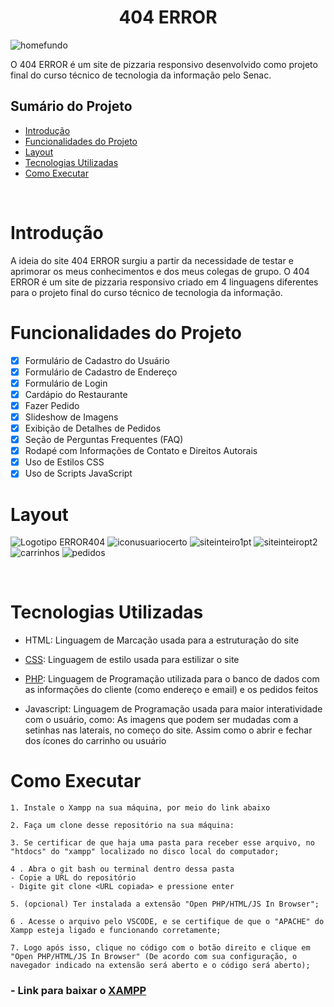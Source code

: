 
<h1 align="center"> 404 ERROR </h1>

![homefundo](./assets/READMEBANNER.png)

O 404 ERROR é um site de pizzaria responsivo desenvolvido como projeto final do curso técnico de tecnologia da informação pelo Senac.


## Sumário do Projeto

* [Introdução](#introdução)
* [Funcionalidades do Projeto](#funcionalidades-do-projeto)
* [Layout](#layout)
* [Tecnologias Utilizadas](#tecnologias-utilizadas)
* [Como Executar](#como-executar)

<br>

# Introdução
A ideia do site 404 ERROR surgiu a partir da necessidade de testar e aprimorar os meus conhecimentos e dos meus colegas de grupo. O 404 ERROR é um site de pizzaria responsivo criado em 4 linguagens diferentes para o projeto final do curso técnico de tecnologia da informação.

# Funcionalidades do Projeto

- [x] Formulário de Cadastro do Usuário
 - [x] Formulário de Cadastro de Endereço
 - [x] Formulário de Login
 - [x] Cardápio do Restaurante
 - [x] Fazer Pedido
 - [x] Slideshow de Imagens
 - [x] Exibição de Detalhes de Pedidos
 - [x] Seção de Perguntas Frequentes (FAQ)
- [x] Rodapé com Informações de Contato e Direitos Autorais
- [x] Uso de Estilos CSS
- [x] Uso de Scripts JavaScript

# Layout
![Logotipo ERROR404](./assets/Logotipo%20ERROR%20404.png)
![iconusuariocerto](./assets/iconusuariocerto.png)
![siteinteiro1pt](./assets/siteinteiro1pt.png)
![siteinteiropt2](./assets/siteinteiropt2.png)
![carrinhos](./assets/carrinhos.png)
![pedidos](./assets/pedidos.png)

<br>

# Tecnologias Utilizadas
- HTML: Linguagem de Marcação usada para a estruturação do site

- [CSS](https://www.css3.com): Linguagem de estilo usada para estilizar o site

- [PHP](https://www.php.net): Linguagem de Programação utilizada para o banco de dados com as informações do cliente (como endereço e email) e os pedidos feitos

- Javascript: Linguagem de Programação usada para maior interatividade com o usuário, como: As imagens que podem ser mudadas com a setinhas nas laterais, no começo do site. Assim como o abrir e fechar dos ícones do carrinho ou usuário
# Como Executar

```
1. Instale o Xampp na sua máquina, por meio do link abaixo 

2. Faça um clone desse repositório na sua máquina:

3. Se certificar de que haja uma pasta para receber esse arquivo, no "htdocs" do "xampp" localizado no disco local do computador;

4 . Abra o git bash ou terminal dentro dessa pasta
- Copie a URL do repositório
- Digite git clone <URL copiada> e pressione enter

5. (opcional) Ter instalada a extensão "Open PHP/HTML/JS In Browser";

6 . Acesse o arquivo pelo VSCODE, e se certifique de que o "APACHE" do Xampp esteja ligado e funcionando corretamente;

7. Logo após isso, clique no código com o botão direito e clique em "Open PHP/HTML/JS In Browser" (De acordo com sua configuração, o navegador indicado na extensão será aberto e o código será aberto);
```

### - Link para baixar o [XAMPP](https://www.apachefriends.org/pt_br/index.html) 


